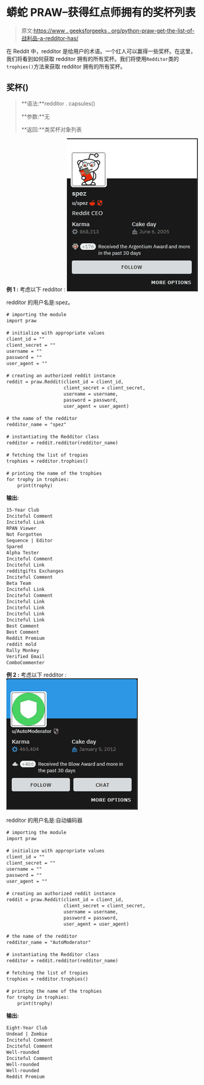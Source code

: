# 蟒蛇 PRAW–获得红点师拥有的奖杯列表

> 原文:[https://www . geeksforgeeks . org/python-praw-get-the-list-of-战利品-a-redditor-has/](https://www.geeksforgeeks.org/python-praw-getting-the-list-of-trophies-a-redditor-has/)

在 Reddit 中，redditor 是给用户的术语。一个红人可以赢得一些奖杯。在这里，我们将看到如何获取 redditor 拥有的所有奖杯。我们将使用`Redditor`类的`trophies()`方法来获取 redditor 拥有的所有奖杯。

## 奖杯()

> **语法:**redditor . capsules()
> 
> **参数:**无
> 
> **返回:**类奖杯对象列表

**例 1 :** 考虑以下 redditor :
![](img/60e5b09bcc9c0497565b34e02bcac732.png)

redditor 的用户名是:spez。

```
# importing the module
import praw

# initialize with appropriate values
client_id = ""
client_secret = ""
username = ""
password = ""
user_agent = ""

# creating an authorized reddit instance
reddit = praw.Reddit(client_id = client_id, 
                     client_secret = client_secret, 
                     username = username, 
                     password = password,
                     user_agent = user_agent) 

# the name of the redditor
redditor_name = "spez"

# instantiating the Redditor class
redditor = reddit.redditor(redditor_name)

# fetching the list of tropies
trophies = redditor.trophies()

# printing the name of the trophies
for trophy in trophies:
    print(trophy)
```

**输出:**

```
15-Year Club
Inciteful Comment
Inciteful Link
RPAN Viewer
Not Forgotten
Sequence | Editor
Spared
Alpha Tester
Inciteful Comment
Inciteful Link
redditgifts Exchanges
Inciteful Comment
Beta Team
Inciteful Link
Inciteful Comment
Inciteful Link
Inciteful Link
Inciteful Link
Inciteful Link
Best Comment
Best Comment
Reddit Premium
reddit mold
Rally Monkey
Verified Email
ComboCommenter

```

**例 2 :** 考虑以下 redditor :
![](img/c80c93faa6b2e754176bf9034d2fa3e5.png)

redditor 的用户名是:自动编码器

```
# importing the module
import praw

# initialize with appropriate values
client_id = ""
client_secret = ""
username = ""
password = ""
user_agent = ""

# creating an authorized reddit instance
reddit = praw.Reddit(client_id = client_id, 
                     client_secret = client_secret, 
                     username = username, 
                     password = password,
                     user_agent = user_agent) 

# the name of the redditor
redditor_name = "AutoModerator"

# instantiating the Redditor class
redditor = reddit.redditor(redditor_name)

# fetching the list of tropies
trophies = redditor.trophies()

# printing the name of the trophies
for trophy in trophies:
    print(trophy)
```

**输出:**

```
Eight-Year Club
Undead | Zombie
Inciteful Comment
Inciteful Comment
Well-rounded
Inciteful Comment
Well-rounded
Well-rounded
Reddit Premium

```